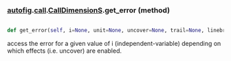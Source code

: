 ### [autofig](autofig.md).[call](autofig.call.md).[CallDimensionS](autofig.call.CallDimensionS.md).get_error (method)


```py

def get_error(self, i=None, unit=None, uncover=None, trail=None, linebreak=None, sort_by_indep=None)

```



access the error for a given value of i (independent-variable) depending
on which effects (i.e. uncover) are enabled.

